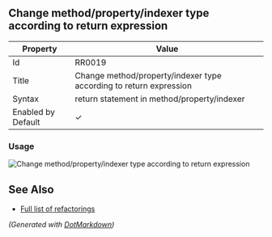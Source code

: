 ## Change method/property/indexer type according to return expression

| Property           | Value                                                              |
| ------------------ | ------------------------------------------------------------------ |
| Id                 | RR0019                                                             |
| Title              | Change method/property/indexer type according to return expression |
| Syntax             | return statement in method/property/indexer                        |
| Enabled by Default | &#x2713;                                                           |

### Usage

![Change method/property/indexer type according to return expression](../../images/refactorings/ChangeMemberTypeAccordingToReturnExpression.png)

## See Also

* [Full list of refactorings](Refactorings.md)

*\(Generated with [DotMarkdown](http://github.com/JosefPihrt/DotMarkdown)\)*